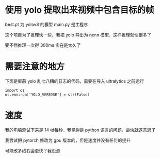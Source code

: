 # 使用 yolo 提取出来视频中包含目标的帧

best.pt 为 yolov8 的模型
main.py 是主程序

这个项目为了推理快一些，我把 yolo 导出为 ncnn 模型，这样推理就快很多了

要不然推理一次得 300ms 实在是太久了


# 需要注意的地方
下面是屏蔽 yolo 乱七八糟的日志的代码，需要在导入 ultralytics 之前运行
```
import os
os.environ['YOLO_VERBOSE'] = str(False)
```


# 速度
我的电脑测试下来是 14 帧每秒，我觉得是 python 语言的问题，最快就这意思了

我尝试把 pytorch 修改为 gpu 版本的，但是速度并没有任何的提升

可能改多线程会更快？我没测
